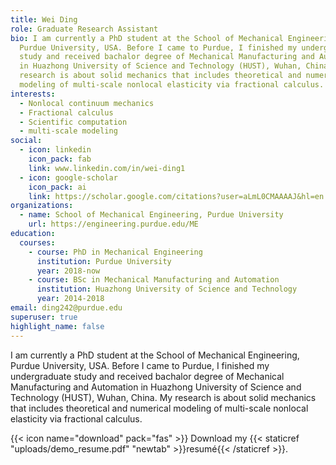 ```yaml
---
title: Wei Ding
role: Graduate Research Assistant
bio: I am currently a PhD student at the School of Mechanical Engineering,
  Purdue University, USA. Before I came to Purdue, I finished my undergraduate
  study and received bachalor degree of Mechanical Manufacturing and Automation
  in Huazhong University of Science and Technology (HUST), Wuhan, China. My
  research is about solid mechanics that includes theoretical and numerical
  modeling of multi-scale nonlocal elasticity via fractional calculus.
interests:
  - Nonlocal continuum mechanics
  - Fractional calculus
  - Scientific computation
  - multi-scale modeling
social:
  - icon: linkedin
    icon_pack: fab
    link: www.linkedin.com/in/wei-ding1
  - icon: google-scholar
    icon_pack: ai
    link: https://scholar.google.com/citations?user=aLmL0CMAAAAJ&hl=en
organizations:
  - name: School of Mechanical Engineering, Purdue University
    url: https://engineering.purdue.edu/ME
education:
  courses:
    - course: PhD in Mechanical Engineering
      institution: Purdue University
      year: 2018-now
    - course: BSc in Mechanical Manufacturing and Automation
      institution: Huazhong University of Science and Technology
      year: 2014-2018
email: ding242@purdue.edu
superuser: true
highlight_name: false
---
```

I am currently a PhD student at the School of Mechanical Engineering, Purdue University, USA. Before I came to Purdue, I finished my undergraduate study and received bachalor degree of Mechanical Manufacturing and Automation in Huazhong University of Science and Technology (HUST), Wuhan, China. My research is about solid mechanics that includes theoretical and numerical modeling of multi-scale nonlocal elasticity via fractional calculus.

{{< icon name="download" pack="fas" >}} Download my {{< staticref "uploads/demo_resume.pdf" "newtab" >}}resumé{{< /staticref >}}.
